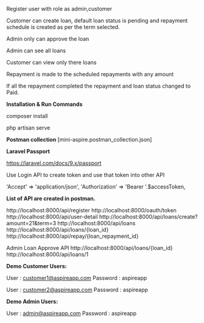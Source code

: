 
Register user with role as admin,customer

Customer can create loan, default loan status is pending and repayment schedule is created as per the term selected.

Admin only can approve the loan

Admin can see all loans

Customer can view only there loans

Repayment is made to the scheduled repayments with any amount

If all the repayment completed the repayment and loan status changed to Paid.

**Installation & Run Commands**

composer install

php artisan serve

**Postman collection**
[mini-aspire.postman_collection.json]

**Laravel Passport**

https://laravel.com/docs/9.x/passport

Use Login API to create token and use that token into other API

'Accept' => 'application/json',
'Authorization' => 'Bearer '.$accessToken,

**List of API are created in postman.**


http://localhost:8000/api/register
http://localhost:8000/oauth/token
http://localhost:8000/api/user-detail
http://localhost:8000/api/loans/create?amount=21&term=3
http://localhost:8000/api/loans
http://localhost:8000/api/loans/{loan_id}
http://localhost:8000/api/repay/{loan_repayment_id}

Admin Loan Approve API
http://localhost:8000/api/loans/{loan_id}
http://localhost:8000/api/loans/1


**Demo Customer Users:**

User : customer1@aspireapp.com
Password : aspireapp


User : customer2@aspireapp.com
Password : aspireapp


**Demo Admin Users:**

User : admin@aspireapp.com
Password : aspireapp

